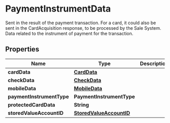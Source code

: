 

# PaymentInstrumentData

Sent in the result of the payment transaction. For a card, it could also be sent in the CardAcquisition response, to be processed by the Sale System. Data related to the instrument of payment for the transaction.

## Properties

| Name | Type | Description | Notes |
|------------ | ------------- | ------------- | -------------|
|**cardData** | [**CardData**](CardData.md) |  |  [optional] |
|**checkData** | [**CheckData**](CheckData.md) |  |  [optional] |
|**mobileData** | [**MobileData**](MobileData.md) |  |  [optional] |
|**paymentInstrumentType** | **PaymentInstrumentType** |  |  |
|**protectedCardData** | **String** |  |  [optional] |
|**storedValueAccountID** | [**StoredValueAccountID**](StoredValueAccountID.md) |  |  [optional] |



